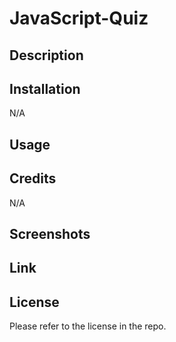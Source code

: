 # JavaScript-Quiz

## Description


## Installation
N/A

## Usage


## Credits
N/A

## Screenshots


## Link


## License
Please refer to the license in the repo.